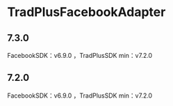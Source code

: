# TradPlusFacebookAdapter

## 7.3.0

FacebookSDK：v6.9.0 ，TradPlusSDK min：v7.2.0

## 7.2.0

FacebookSDK：v6.9.0 ，TradPlusSDK min：v7.2.0